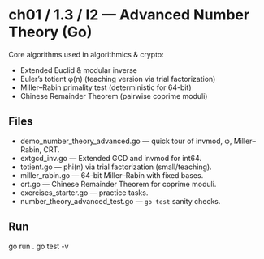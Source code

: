 # ch01 / 1.3 / l2 — Advanced Number Theory (Go)

Core algorithms used in algorithmics & crypto:
- Extended Euclid & modular inverse
- Euler’s totient φ(n) (teaching version via trial factorization)
- Miller–Rabin primality test (deterministic for 64-bit)
- Chinese Remainder Theorem (pairwise coprime moduli)

## Files
- demo_number_theory_advanced.go — quick tour of invmod, φ, Miller–Rabin, CRT.
- extgcd_inv.go — Extended GCD and invmod for int64.
- totient.go — phi(n) via trial factorization (small/teaching).
- miller_rabin.go — 64-bit Miller–Rabin with fixed bases.
- crt.go — Chinese Remainder Theorem for coprime moduli.
- exercises_starter.go — practice tasks.
- number_theory_advanced_test.go — `go test` sanity checks.

## Run
go run .
go test -v